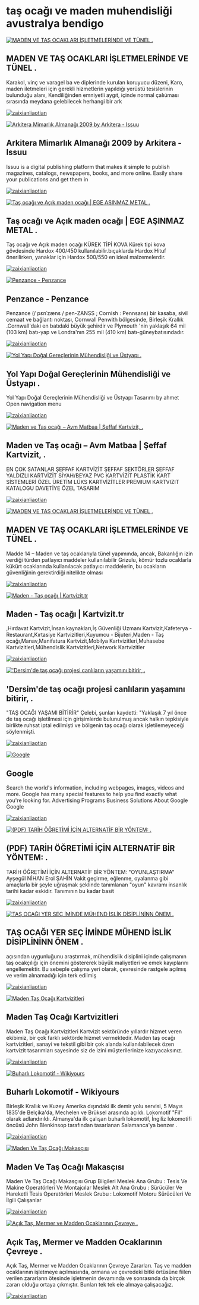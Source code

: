 # taş ocağı ve maden muhendisliği avustralya bendigo
<a href="https://mnn.zoosnet.net/LR/Chatpre.aspx?id=MNN94995150&p=https://topgrinding.com/" target="_blank">![MADEN VE TAŞ OCAKLARI İŞLETMELERİNDE VE TÜNEL .](https://github.com/technlg/images/blob/main/55.jpg)</a>
## MADEN VE TAŞ OCAKLARI İŞLETMELERİNDE VE TÜNEL .
Karakol, vinç ve varagel ba ve diplerinde kurulan koruyucu düzeni, Karo, maden iletmeleri için gerekli hizmetlerin yapıldığı yerüstü tesislerinin bulunduğu alanı, Kendiliğinden emniyetli aygıt, içinde normal çalıúması sırasında meydana gelebilecek herhangi bir ark
<a href="https://mnn.zoosnet.net/LR/Chatpre.aspx?id=MNN94995150&p=https://topgrinding.com/" target="_blank"><img src="https://github.com/technlg/images/raw/main/chat11.jpg" alt="zaixianliaotian"/></a><a href="//whatsapp.shibangsoft.com/WhatsApp.php" ><img src="https://github.com/technlg/images/raw/main/chat11.png" alt=""></a>
<a href="https://mnn.zoosnet.net/LR/Chatpre.aspx?id=MNN94995150&p=https://topgrinding.com/" target="_blank">![Arkitera Mimarlık Almanağı 2009 by Arkitera - Issuu](https://github.com/technlg/images/blob/main/33.jpg)</a>
## Arkitera Mimarlık Almanağı 2009 by Arkitera - Issuu
Issuu is a digital publishing platform that makes it simple to publish magazines, catalogs, newspapers, books, and more online. Easily share your publications and get them in 
<a href="https://mnn.zoosnet.net/LR/Chatpre.aspx?id=MNN94995150&p=https://topgrinding.com/" target="_blank"><img src="https://github.com/technlg/images/raw/main/chat11.jpg" alt="zaixianliaotian"/></a><a href="//whatsapp.shibangsoft.com/WhatsApp.php" ><img src="https://github.com/technlg/images/raw/main/chat11.png" alt=""></a>
<a href="https://mnn.zoosnet.net/LR/Chatpre.aspx?id=MNN94995150&p=https://topgrinding.com/" target="_blank">![Taş ocağı ve Açık maden ocağı | EGE AŞINMAZ METAL .](https://github.com/technlg/images/blob/main/16.jpg)</a>
## Taş ocağı ve Açık maden ocağı | EGE AŞINMAZ METAL .
Taş ocağı ve Açık maden ocağı KÜREK TİPİ KOVA Kürek tipi kova gövdesinde Hardox 400/450 kullanılabilir.bıçaklarda Hardox Hituf önerilirken, yanaklar için Hardox 500/550 en ideal malzemelerdir.
<a href="https://mnn.zoosnet.net/LR/Chatpre.aspx?id=MNN94995150&p=https://topgrinding.com/" target="_blank"><img src="https://github.com/technlg/images/raw/main/chat11.jpg" alt="zaixianliaotian"/></a><a href="//whatsapp.shibangsoft.com/WhatsApp.php" ><img src="https://github.com/technlg/images/raw/main/chat11.png" alt=""></a>
<a href="https://mnn.zoosnet.net/LR/Chatpre.aspx?id=MNN94995150&p=https://topgrinding.com/" target="_blank">![Penzance - Penzance](https://github.com/technlg/images/blob/main/16.jpg)</a>
## Penzance - Penzance
Penzance (/ pɛnˈzæns / pen-ZANSS ; Cornish : Pennsans) bir kasaba, sivil cemaat ve bağlantı noktası, Cornwall Penwith bölgesinde, Birleşik Krallık .Cornwall'daki en batıdaki büyük şehirdir ve Plymouth 'nin yaklaşık 64 mil (103 km) batı-yap ve Londra'nın 255 mil (410 km) batı-güneybatısındadır. 
<a href="https://mnn.zoosnet.net/LR/Chatpre.aspx?id=MNN94995150&p=https://topgrinding.com/" target="_blank"><img src="https://github.com/technlg/images/raw/main/chat11.jpg" alt="zaixianliaotian"/></a><a href="//whatsapp.shibangsoft.com/WhatsApp.php" ><img src="https://github.com/technlg/images/raw/main/chat11.png" alt=""></a>
<a href="https://mnn.zoosnet.net/LR/Chatpre.aspx?id=MNN94995150&p=https://topgrinding.com/" target="_blank">![Yol Yapı Doğal Gereçlerinin Mühendisliği ve Üstyapı .](https://github.com/technlg/images/blob/main/38.jpg)</a>
## Yol Yapı Doğal Gereçlerinin Mühendisliği ve Üstyapı .
Yol Yapı Doğal Gereçlerinin Mühendisliği ve Üstyapı Tasarımı by ahmet Open navigation menu
<a href="https://mnn.zoosnet.net/LR/Chatpre.aspx?id=MNN94995150&p=https://topgrinding.com/" target="_blank"><img src="https://github.com/technlg/images/raw/main/chat11.jpg" alt="zaixianliaotian"/></a><a href="//whatsapp.shibangsoft.com/WhatsApp.php" ><img src="https://github.com/technlg/images/raw/main/chat11.png" alt=""></a>
<a href="https://mnn.zoosnet.net/LR/Chatpre.aspx?id=MNN94995150&p=https://topgrinding.com/" target="_blank">![Maden ve Taş ocağı – Avm Matbaa | Şeffaf Kartvizit, .](https://github.com/technlg/images/blob/main/31.jpg)</a>
## Maden ve Taş ocağı – Avm Matbaa | Şeffaf Kartvizit, .
EN ÇOK SATANLAR ŞEFFAF KARTVİZİT ŞEFFAF SEKTÖRLER ŞEFFAF YALDIZLI KARTVİZİT SİYAH/BEYAZ PVC KARTVİZİT PLASTİK KART SİSTEMLERİ ÖZEL ÜRETİM LÜKS KARTVİZİTLER PREMIUM KARTVIZIT KATALOGU DAVETİYE ÖZEL TASARIM
<a href="https://mnn.zoosnet.net/LR/Chatpre.aspx?id=MNN94995150&p=https://topgrinding.com/" target="_blank"><img src="https://github.com/technlg/images/raw/main/chat11.jpg" alt="zaixianliaotian"/></a><a href="//whatsapp.shibangsoft.com/WhatsApp.php" ><img src="https://github.com/technlg/images/raw/main/chat11.png" alt=""></a>
<a href="https://mnn.zoosnet.net/LR/Chatpre.aspx?id=MNN94995150&p=https://topgrinding.com/" target="_blank">![MADEN VE TAŞ OCAKLARI İŞLETMELERİNDE VE TÜNEL .](https://github.com/technlg/images/blob/main/47.jpg)</a>
## MADEN VE TAŞ OCAKLARI İŞLETMELERİNDE VE TÜNEL .
Madde 14 – Maden ve taş ocaklarıyla tünel yapımında, ancak, Bakanlığın izin verdiği türden patlayıcı maddeler kullanılabilir Grizulu, kömür tozlu ocaklarla kükürt ocaklarında kullanılacak patlayıcı maddelerin, bu ocakların güvenliğinin gerektirdiği nitelikte olması
<a href="https://mnn.zoosnet.net/LR/Chatpre.aspx?id=MNN94995150&p=https://topgrinding.com/" target="_blank"><img src="https://github.com/technlg/images/raw/main/chat11.jpg" alt="zaixianliaotian"/></a><a href="//whatsapp.shibangsoft.com/WhatsApp.php" ><img src="https://github.com/technlg/images/raw/main/chat11.png" alt=""></a>
<a href="https://mnn.zoosnet.net/LR/Chatpre.aspx?id=MNN94995150&p=https://topgrinding.com/" target="_blank">![Maden - Taş ocağı | Kartvizit.tr](https://github.com/technlg/images/blob/main/13.jpg)</a>
## Maden - Taş ocağı | Kartvizit.tr
,Hırdavat Kartvizit,İnsan kaynakları,İş Güvenliği Uzmanı Kartvizit,Kafeterya - Restaurant,Kırtasiye Kartvizitleri,Kuyumcu - Bijuteri,Maden - Taş ocağı,Manav,Manifatura Kartvizit,Mobilya Kartvizitleri,Muhasebe Kartvizitleri,Mühendislik Kartvizitleri,Network Kartvizitler
<a href="https://mnn.zoosnet.net/LR/Chatpre.aspx?id=MNN94995150&p=https://topgrinding.com/" target="_blank"><img src="https://github.com/technlg/images/raw/main/chat11.jpg" alt="zaixianliaotian"/></a><a href="//whatsapp.shibangsoft.com/WhatsApp.php" ><img src="https://github.com/technlg/images/raw/main/chat11.png" alt=""></a>
<a href="https://mnn.zoosnet.net/LR/Chatpre.aspx?id=MNN94995150&p=https://topgrinding.com/" target="_blank">!['Dersim'de taş ocağı projesi canlıların yaşamını bitirir, .](https://github.com/technlg/images/blob/main/15.jpg)</a>
## 'Dersim'de taş ocağı projesi canlıların yaşamını bitirir, .
"TAŞ OCAĞI YAŞAMI BİTİRİR" Çelebi, şunları kaydetti: "Yaklaşık 7 yıl önce de taş ocağı işletilmesi için girişimlerde bulunulmuş ancak halkın tepkisiyle birlikte ruhsat iptal edilmişti ve bölgenin taş ocağı olarak işletilemeyeceği söylenmişti.
<a href="https://mnn.zoosnet.net/LR/Chatpre.aspx?id=MNN94995150&p=https://topgrinding.com/" target="_blank"><img src="https://github.com/technlg/images/raw/main/chat11.jpg" alt="zaixianliaotian"/></a><a href="//whatsapp.shibangsoft.com/WhatsApp.php" ><img src="https://github.com/technlg/images/raw/main/chat11.png" alt=""></a>
<a href="https://mnn.zoosnet.net/LR/Chatpre.aspx?id=MNN94995150&p=https://topgrinding.com/" target="_blank">![Google](https://github.com/technlg/images/blob/main/19.jpg)</a>
## Google
Search the world's information, including webpages, images, videos and more. Google has many special features to help you find exactly what you're looking for. Advertising Programs Business Solutions About Google Google
<a href="https://mnn.zoosnet.net/LR/Chatpre.aspx?id=MNN94995150&p=https://topgrinding.com/" target="_blank"><img src="https://github.com/technlg/images/raw/main/chat11.jpg" alt="zaixianliaotian"/></a><a href="//whatsapp.shibangsoft.com/WhatsApp.php" ><img src="https://github.com/technlg/images/raw/main/chat11.png" alt=""></a>
<a href="https://mnn.zoosnet.net/LR/Chatpre.aspx?id=MNN94995150&p=https://topgrinding.com/" target="_blank">![(PDF) TARİH ÖĞRETİMİ İÇİN ALTERNATİF BİR YÖNTEM: .](https://github.com/technlg/images/blob/main/21.jpg)</a>
## (PDF) TARİH ÖĞRETİMİ İÇİN ALTERNATİF BİR YÖNTEM: .
TARİH ÖĞRETİMİ İÇİN ALTERNATİF BİR YÖNTEM: "OYUNLAŞTIRMA" Ayşegül NİHAN Erol ŞAHİN Vakit geçirme, eğlenme, oyalanma gibi amaçlarla bir şeyle uğraşmak şeklinde tanımlanan "oyun" kavramı insanlık tarihi kadar eskidir. Tanımının bu kadar basit
<a href="https://mnn.zoosnet.net/LR/Chatpre.aspx?id=MNN94995150&p=https://topgrinding.com/" target="_blank"><img src="https://github.com/technlg/images/raw/main/chat11.jpg" alt="zaixianliaotian"/></a><a href="//whatsapp.shibangsoft.com/WhatsApp.php" ><img src="https://github.com/technlg/images/raw/main/chat11.png" alt=""></a>
<a href="https://mnn.zoosnet.net/LR/Chatpre.aspx?id=MNN94995150&p=https://topgrinding.com/" target="_blank">![TAŞ OCAĞI YER SEÇ İMİNDE MÜHEND İSLİK DİSİPLİNİNN ÖNEM .](https://github.com/technlg/images/blob/main/4.jpg)</a>
## TAŞ OCAĞI YER SEÇ İMİNDE MÜHEND İSLİK DİSİPLİNİNN ÖNEM .
açısından uygunluğunu araştırmak, mühendislik disiplini içinde çalışmanın taş ocakçılığı için önemini göstererek büyük maliyetleri ve emek kayıplarını engellemektir. Bu sebeple çalışma yeri olarak, çevresinde rastgele açılmış ve verim alınamadığı için terk edilmiş
<a href="https://mnn.zoosnet.net/LR/Chatpre.aspx?id=MNN94995150&p=https://topgrinding.com/" target="_blank"><img src="https://github.com/technlg/images/raw/main/chat11.jpg" alt="zaixianliaotian"/></a><a href="//whatsapp.shibangsoft.com/WhatsApp.php" ><img src="https://github.com/technlg/images/raw/main/chat11.png" alt=""></a>
<a href="https://mnn.zoosnet.net/LR/Chatpre.aspx?id=MNN94995150&p=https://topgrinding.com/" target="_blank">![Maden Taş Ocağı Kartvizitleri](https://github.com/technlg/images/blob/main/45.jpg)</a>
## Maden Taş Ocağı Kartvizitleri
Maden Taş Ocağı Kartvizitleri Kartvizit sektöründe yıllardır hizmet veren ekibimiz, bir çok farklı sektörde hizmet vermektedir. Maden taş ocağı kartvizitleri, sanayi ve tekstil gibi bir çok alanda kullanılabilecek özen kartvizit tasarımları sayesinde siz de izini müşterilerinize kazıyacaksınız.
<a href="https://mnn.zoosnet.net/LR/Chatpre.aspx?id=MNN94995150&p=https://topgrinding.com/" target="_blank"><img src="https://github.com/technlg/images/raw/main/chat11.jpg" alt="zaixianliaotian"/></a><a href="//whatsapp.shibangsoft.com/WhatsApp.php" ><img src="https://github.com/technlg/images/raw/main/chat11.png" alt=""></a>
<a href="https://mnn.zoosnet.net/LR/Chatpre.aspx?id=MNN94995150&p=https://topgrinding.com/" target="_blank">![Buharlı Lokomotif - Wikiyours](https://github.com/technlg/images/blob/main/59.jpg)</a>
## Buharlı Lokomotif - Wikiyours
Birleşik Krallık ve Kuzey Amerika dışındaki ilk demir yolu servisi, 5 Mayıs 1835'de Belçika'da, Mechelen ve Brüksel arasında açıldı. Lokomotif "Fil" olarak adlandırıldı. Almanya'da ilk çalışan buharlı lokomotif, İngiliz lokomotifi öncüsü John Blenkinsop tarafından tasarlanan Salamanca'ya benzer .
<a href="https://mnn.zoosnet.net/LR/Chatpre.aspx?id=MNN94995150&p=https://topgrinding.com/" target="_blank"><img src="https://github.com/technlg/images/raw/main/chat11.jpg" alt="zaixianliaotian"/></a><a href="//whatsapp.shibangsoft.com/WhatsApp.php" ><img src="https://github.com/technlg/images/raw/main/chat11.png" alt=""></a>
<a href="https://mnn.zoosnet.net/LR/Chatpre.aspx?id=MNN94995150&p=https://topgrinding.com/" target="_blank">![Maden Ve Taş Ocağı Makasçısı](https://github.com/technlg/images/blob/main/32.jpg)</a>
## Maden Ve Taş Ocağı Makasçısı
Maden Ve Taş Ocağı Makasçısı Grup Bilgileri Meslek Ana Grubu : Tesis Ve Makine Operatörleri Ve Montajcılar Meslek Alt Ana Grubu : Sürücüler Ve Hareketli Tesis Operatörleri Meslek Grubu : Lokomotif Motoru Sürücüleri Ve İlgili Çalışanlar
<a href="https://mnn.zoosnet.net/LR/Chatpre.aspx?id=MNN94995150&p=https://topgrinding.com/" target="_blank"><img src="https://github.com/technlg/images/raw/main/chat11.jpg" alt="zaixianliaotian"/></a><a href="//whatsapp.shibangsoft.com/WhatsApp.php" ><img src="https://github.com/technlg/images/raw/main/chat11.png" alt=""></a>
<a href="https://mnn.zoosnet.net/LR/Chatpre.aspx?id=MNN94995150&p=https://topgrinding.com/" target="_blank">![Açık Taş, Mermer ve Madden Ocaklarının Çevreye .](https://github.com/technlg/images/blob/main/35.jpg)</a>
## Açık Taş, Mermer ve Madden Ocaklarının Çevreye .
Açık Taş, Mermer ve Madden Ocaklarının Çevreye Zararları. Taş ve madden ocaklarının işletmeye açılmasında, ormana ve çevredeki bitki örtüsüne fiilen verilen zararların ötesinde işletmenin devamında ve sonrasında da birçok zararı olduğu ortaya çıkmıştır. Bunları tek tek ele almaya çalışacağız.
<a href="https://mnn.zoosnet.net/LR/Chatpre.aspx?id=MNN94995150&p=https://topgrinding.com/" target="_blank"><img src="https://github.com/technlg/images/raw/main/chat11.jpg" alt="zaixianliaotian"/></a><a href="//whatsapp.shibangsoft.com/WhatsApp.php" ><img src="https://github.com/technlg/images/raw/main/chat11.png" alt=""></a>
